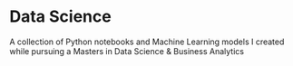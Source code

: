 # Data Science
A collection of Python notebooks and Machine Learning models I created while pursuing a Masters in Data Science &amp; Business Analytics

